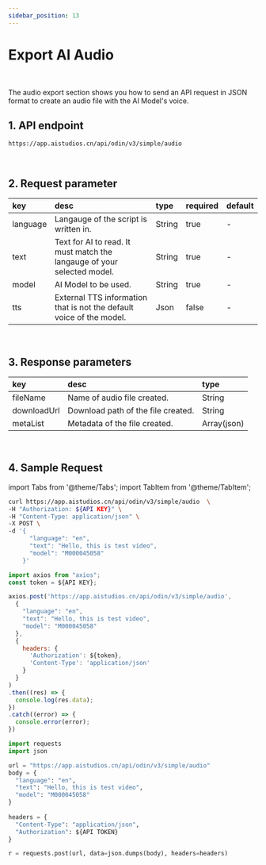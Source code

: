 ```yaml
---
sidebar_position: 13
---
```


# Export AI Audio

<br/>

The audio export section shows you how to send an API request in JSON format to create an audio file with the AI Model's voice.

## 1. API endpoint

```http
https://app.aistudios.cn/api/odin/v3/simple/audio
```

<br/>

## 2. Request parameter

|key|desc|type|required|default|
|:---|:---|:---|:---|:---|
|language|Langauge of the script is written in.|String|true|-|
|text|Text for AI to read. It must match the langauge of your selected model.|String|true|-|
|model|AI Model to be used.|String|true|-|
|tts|External TTS information that is not the default voice of the model.|Json|false|-|

<br/>

## 3. Response parameters

|key|desc|type|
|:---|:---|:---|
|fileName|Name of audio file created.|String|
|downloadUrl|Download path of the file created.|String|
|metaList|Metadata of the file created.|Array(json)|

<br/>

## 4. Sample Request

import Tabs from '@theme/Tabs';
import TabItem from '@theme/TabItem';

<Tabs>
<TabItem value="curl" label="cURL">

```bash
curl https://app.aistudios.cn/api/odin/v3/simple/audio  \
-H "Authorization: ${API KEY}" \
-H "Content-Type: application/json" \
-X POST \
-d '{
      "language": "en",
      "text": "Hello, this is test video",
      "model": "M000045058"
    }'
```

</TabItem>
<TabItem value="js" label="Node.js">

```js
import axios from "axios";
const token = ${API KEY};

axios.post('https://app.aistudios.cn/api/odin/v3/simple/audio', 
  {
    "language": "en",
    "text": "Hello, this is test video",
    "model": "M000045058"
  }, 
  {
    headers: {
      'Authorization': ${token},
      'Content-Type': 'application/json'
    }
  }
)
.then((res) => {
  console.log(res.data);
})
.catch((error) => {
  console.error(error);
})
```

</TabItem>
<TabItem value="py" label="Python">

```py
import requests
import json

url = "https://app.aistudios.cn/api/odin/v3/simple/audio"
body = {
  "language": "en",
  "text": "Hello, this is test video",
  "model": "M000045058"
}
    
headers = {
  "Content-Type": "application/json",
  "Authorization": ${API TOKEN}
}

r = requests.post(url, data=json.dumps(body), headers=headers)
```

</TabItem>
</Tabs>
